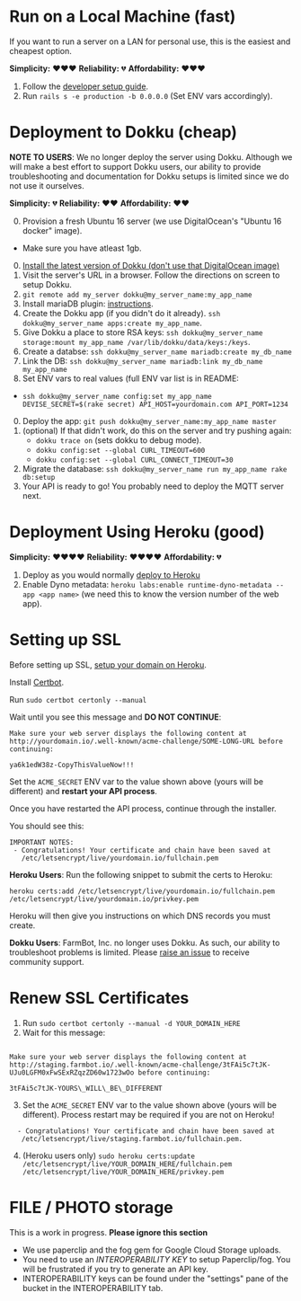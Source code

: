 # Run on a Local Machine (fast)

If you want to run a server on a LAN for personal use, this is the easiest and cheapest option.

**Simplicity:** :heart::heart::heart:
**Reliability:** :broken_heart:
**Affordability:** :heart::heart::heart:

 1. Follow the [developer setup guide](https://github.com/FarmBot/Farmbot-Web-API#developer-setup).
 2. Run `rails s -e production -b 0.0.0.0` (Set ENV vars accordingly).

# Deployment to Dokku (cheap)

**NOTE TO USERS**: We no longer deploy the server using Dokku. Although we will make a best effort to support Dokku users, our ability to provide troubleshooting and documentation for Dokku setups is limited since we do not use it ourselves.

**Simplicity:** :broken_heart:
**Reliability:** :heart::heart:
**Affordability:** :heart::heart:

0. Provision a fresh Ubuntu 16 server (we use DigitalOcean's "Ubuntu 16 docker" image).
  * Make sure you have atleast 1gb.
0. [Install the latest version of Dokku (don't use that DigitalOcean image)](https://github.com/dokku/dokku#installing)
0. Visit the server's URL in a browser. Follow the directions on screen to setup Dokku.
0. `git remote add my_server dokku@my_server_name:my_app_name`
0. Install mariaDB plugin: [instructions](https://github.com/dokku/dokku-mariadb).
0. Create the Dokku app (if you didn't do it already). `ssh dokku@my_server_name apps:create my_app_name`.
0. Give Dokku a place to store RSA keys: `ssh dokku@my_server_name storage:mount my_app_name /var/lib/dokku/data/keys:/keys`.
0. Create a databse: `ssh dokku@my_server_name mariadb:create my_db_name`
0. Link the DB: `ssh dokku@my_server_name mariadb:link my_db_name my_app_name`
0. Set ENV vars to real values (full ENV var list is in README:
  * `ssh dokku@my_server_name config:set my_app_name DEVISE_SECRET=$(rake secret) API_HOST=yourdomain.com API_PORT=1234`
0. Deploy the app: `git push dokku@my_server_name:my_app_name master `
0. (optional) If that didn't work, do this on the server and try pushing again:
    * `dokku trace on` (sets dokku to debug mode).
    * `dokku config:set --global CURL_TIMEOUT=600`
    * `dokku config:set --global CURL_CONNECT_TIMEOUT=30`
0. Migrate the database: `ssh dokku@my_server_name run my_app_name rake db:setup`
0. Your API is ready to go! You probably need to deploy the MQTT server next.

# Deployment Using Heroku (good)

**Simplicity:** :heart::heart::heart::heart:
**Reliability:** :heart::heart::heart::heart:
**Affordability:** :broken_heart:

 1. Deploy as you would normally [deploy to Heroku](https://devcenter.heroku.com/articles/getting-started-with-rails4#deploy-your-application-to-heroku)
 2. Enable Dyno metadata: `heroku labs:enable runtime-dyno-metadata --app <app name>` (we need this to know the version number of the web app).

# Setting up SSL

Before setting up SSL, [setup your domain on Heroku](https://devcenter.heroku.com/articles/custom-domains).

Install [Certbot](https://certbot.eff.org/).

Run `sudo certbot certonly --manual`

Wait until you see this message and **DO NOT CONTINUE**:

```
Make sure your web server displays the following content at
http://yourdomain.io/.well-known/acme-challenge/SOME-LONG-URL before continuing:

ya6k1edW38z-CopyThisValueNow!!!

```

Set the `ACME_SECRET` ENV var to the value shown above (yours will be different) and **restart your API process**.

Once you have restarted the API process, continue through the installer.

You should see this:

```
IMPORTANT NOTES:
 - Congratulations! Your certificate and chain have been saved at
   /etc/letsencrypt/live/yourdomain.io/fullchain.pem
```

**Heroku Users**: Run the following snippet to submit the certs to Heroku:

```
heroku certs:add /etc/letsencrypt/live/yourdomain.io/fullchain.pem /etc/letsencrypt/live/yourdomain.io/privkey.pem
```

Heroku will then give you instructions on which DNS records you must create.

**Dokku Users**: FarmBot, Inc. no longer uses Dokku. As such, our ability to troubleshoot problems is limited.
Please [raise an issue](https://github.com/FarmBot/Farmbot-Web-API/issues/new) to receive community support.

# Renew SSL Certificates

 1. Run `sudo certbot certonly --manual -d YOUR_DOMAIN_HERE`
 2. Wait for this message:

```

Make sure your web server displays the following content at
http://staging.farmbot.io/.well-known/acme-challenge/3tFAi5c7tJK-UJu0LGFM0xFwSExRZqzZD60w1723wOo before continuing:

3tFAi5c7tJK-YOURS\_WILL\_BE\_DIFFERENT

```
 3. Set the `ACME_SECRET` ENV var to the value shown above (yours will be different). Process restart may be required if you are not on Heroku!

```
  - Congratulations! Your certificate and chain have been saved at
   /etc/letsencrypt/live/staging.farmbot.io/fullchain.pem.
```

 4. (Heroku users only) `sudo heroku certs:update /etc/letsencrypt/live/YOUR_DOMAIN_HERE/fullchain.pem /etc/letsencrypt/live/YOUR_DOMAIN_HERE/privkey.pem`


# FILE / PHOTO storage

 This is a work in progress. **Please ignore this section**

 * We use paperclip and the fog gem for Google Cloud Storage uploads.
 * You need to use an *INTEROPERABILITY KEY* to setup Paperclip/fog. You will be frustrated if you try to generate an API key.
 * INTEROPERABILITY keys can be found under the "settings" pane of the bucket in the INTEROPERABILITY tab.
